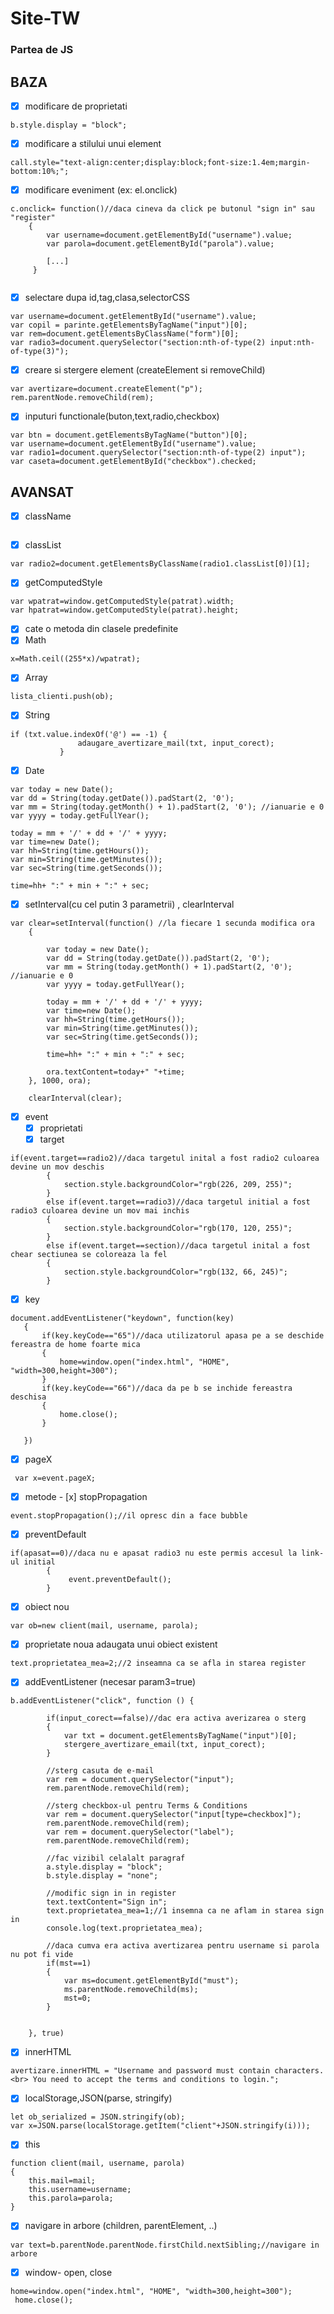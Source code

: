 # Site-TW
 
### Partea de JS

## BAZA

- [x] modificare de proprietati
````
b.style.display = "block";
````
- [x] modificare  a stilului unui element 
````
call.style="text-align:center;display:block;font-size:1.4em;margin-bottom:10%;";
````
- [x] modificare  eveniment (ex: el.onclick)
````
c.onclick= function()//daca cineva da click pe butonul "sign in" sau "register"
    {
        var username=document.getElementById("username").value;
        var parola=document.getElementById("parola").value;

        [...]
     }
                
````
- [x] selectare dupa id,tag,clasa,selectorCSS
````
var username=document.getElementById("username").value;
var copil = parinte.getElementsByTagName("input")[0];
var rem=document.getElementsByClassName("form")[0];
var radio3=document.querySelector("section:nth-of-type(2) input:nth-of-type(3)");
````
- [x] creare si stergere element (createElement si removeChild)
````
var avertizare=document.createElement("p");
rem.parentNode.removeChild(rem);
````
- [x] inputuri functionale(buton,text,radio,checkbox)
````
var btn = document.getElementsByTagName("button")[0];
var username=document.getElementById("username").value;
var radio1=document.querySelector("section:nth-of-type(2) input");
var caseta=document.getElementById("checkbox").checked;
````


## AVANSAT


- [x] className
````
````
- [x] classList
````
var radio2=document.getElementsByClassName(radio1.classList[0])[1];
````
- [x] getComputedStyle
````
var wpatrat=window.getComputedStyle(patrat).width;
var hpatrat=window.getComputedStyle(patrat).height;
````
- [x] cate o metoda din clasele predefinite
- [x] Math
````
x=Math.ceil((255*x)/wpatrat);
````
     
 - [x] Array
 ````    
lista_clienti.push(ob);
````
- [x] String
 ````
 if (txt.value.indexOf('@') == -1) {
                adaugare_avertizare_mail(txt, input_corect);
            }
````
- [x] Date
 ````
 var today = new Date();
var dd = String(today.getDate()).padStart(2, '0');
var mm = String(today.getMonth() + 1).padStart(2, '0'); //ianuarie e 0
var yyyy = today.getFullYear();

today = mm + '/' + dd + '/' + yyyy;
var time=new Date();
var hh=String(time.getHours());
var min=String(time.getMinutes());
var sec=String(time.getSeconds());

time=hh+ ":" + min + ":" + sec;
````
- [x] setInterval(cu cel putin 3 parametrii) , clearInterval
````
var clear=setInterval(function() //la fiecare 1 secunda modifica ora
    {

        var today = new Date();
        var dd = String(today.getDate()).padStart(2, '0');
        var mm = String(today.getMonth() + 1).padStart(2, '0'); //ianuarie e 0
        var yyyy = today.getFullYear();

        today = mm + '/' + dd + '/' + yyyy;
        var time=new Date();
        var hh=String(time.getHours());
        var min=String(time.getMinutes());
        var sec=String(time.getSeconds());

        time=hh+ ":" + min + ":" + sec;

        ora.textContent=today+" "+time;
    }, 1000, ora);
    
    clearInterval(clear);
````
- [x] event 
    - [x] proprietati
   - [x] target
````
if(event.target==radio2)//daca targetul inital a fost radio2 culoarea devine un mov deschis
        {
            section.style.backgroundColor="rgb(226, 209, 255)";
        }
        else if(event.target==radio3)//daca targetul initial a fost radio3 culoarea devine un mov mai inchis
        {
            section.style.backgroundColor="rgb(170, 120, 255)";
        }
        else if(event.target==section)//daca targetul inital a fost chear sectiunea se coloreaza la fel
        {
            section.style.backgroundColor="rgb(132, 66, 245)";
        }
````
   - [x] key
 ````
 document.addEventListener("keydown", function(key)
    {
        if(key.keyCode=="65")//daca utilizatorul apasa pe a se deschide fereastra de home foarte mica
        {   
            home=window.open("index.html", "HOME", "width=300,height=300");
        }
        if(key.keyCode=="66")//daca da pe b se inchide fereastra deschisa
        {   
            home.close();
        }

    })
````
   - [x] pageX
````
 var x=event.pageX;
````
 - [x] metode 
        - [x] stopPropagation
 ````
 event.stopPropagation();//il opresc din a face bubble
````
   - [x] preventDefault
````
if(apasat==0)//daca nu e apasat radio3 nu este permis accesul la link-ul initial
        {
             event.preventDefault();
        }
````
- [x] obiect nou
````
var ob=new client(mail, username, parola);
````
- [x] proprietate noua adaugata unui obiect existent
````
text.proprietatea_mea=2;//2 inseamna ca se afla in starea register
````
- [x] addEventListener (necesar param3=true)
````
b.addEventListener("click", function () {

        if(input_corect==false)//dac era activa averizarea o sterg
        {
            var txt = document.getElementsByTagName("input")[0];
            stergere_avertizare_email(txt, input_corect);
        }

        //sterg casuta de e-mail
        var rem = document.querySelector("input");
        rem.parentNode.removeChild(rem);

        //sterg checkbox-ul pentru Terms & Conditions
        var rem = document.querySelector("input[type=checkbox]");
        rem.parentNode.removeChild(rem);
        var rem = document.querySelector("label");
        rem.parentNode.removeChild(rem);

        //fac vizibil celalalt paragraf
        a.style.display = "block";
        b.style.display = "none";

        //modific sign in in register
        text.textContent="Sign in";
        text.proprietatea_mea=1;//1 insemna ca ne aflam in starea sign in
        console.log(text.proprietatea_mea);

        //daca cumva era activa avertizarea pentru username si parola nu pot fi vide
        if(mst==1)
        {
            var ms=document.getElementById("must");
            ms.parentNode.removeChild(ms);
            mst=0;
        }
    
    
    }, true)
````
- [x] innerHTML
````
avertizare.innerHTML = "Username and password must contain characters. <br> You need to accept the terms and conditions to login.";
````
- [x] localStorage,JSON(parse, stringify)
````
let ob_serialized = JSON.stringify(ob);
var x=JSON.parse(localStorage.getItem("client"+JSON.stringify(i)));
````
- [x] this
````
function client(mail, username, parola)
{
    this.mail=mail;
    this.username=username;
    this.parola=parola;
}
````
- [x] navigare in arbore (children, parentElement, ..)
````
var text=b.parentNode.parentNode.firstChild.nextSibling;//navigare in arbore
````
- [x] window- open, close
````
home=window.open("index.html", "HOME", "width=300,height=300");
 home.close();
````
